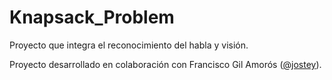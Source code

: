 # Knapsack_Problem
Proyecto que integra el reconocimiento del habla y visión.

Proyecto desarrollado en colaboración con Francisco Gil Amorós ([@jostey](https://github.com/jostey)).
